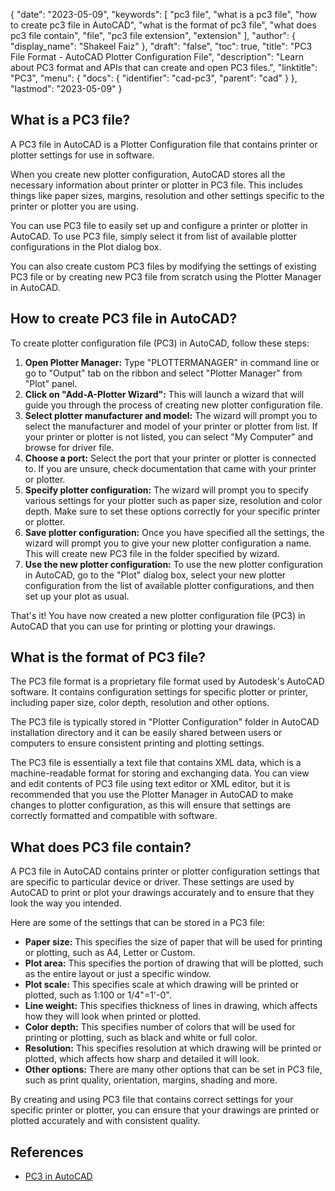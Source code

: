 {
  "date": "2023-05-09",
  "keywords": [
    "pc3 file",
    "what is a pc3 file",
    "how to create pc3 file in AutoCAD",
    "what is the format of pc3 file",
    "what does pc3 file contain",
    "file",
    "pc3 file extension",
    "extension"
  ],
  "author": {
    "display_name": "Shakeel Faiz"
  },
  "draft": "false",
  "toc": true,
  "title": "PC3 File Format - AutoCAD Plotter Configuration File",
  "description": "Learn about PC3 format and APIs that can create and open PC3 files.",
  "linktitle": "PC3",
  "menu": {
    "docs": {
      "identifier": "cad-pc3",
      "parent": "cad"
    }
  },
  "lastmod": "2023-05-09"
}

## What is a PC3 file?

A PC3 file in AutoCAD is a Plotter Configuration file that contains printer or plotter settings for use in software.

When you create new plotter configuration, AutoCAD stores all the necessary information about printer or plotter in PC3 file. This includes things like paper sizes, margins, resolution and other settings specific to the printer or plotter you are using.

You can use PC3 file to easily set up and configure a printer or plotter in AutoCAD. To use PC3 file, simply select it from list of available plotter configurations in the Plot dialog box.

You can also create custom PC3 files by modifying the settings of existing PC3 file or by creating new PC3 file from scratch using the Plotter Manager in AutoCAD.

## How to create PC3 file in AutoCAD?

To create plotter configuration file (PC3) in AutoCAD, follow these steps:

1. **Open Plotter Manager:** Type "PLOTTERMANAGER" in command line or go to "Output" tab on the ribbon and select "Plotter Manager" from "Plot" panel.
2. **Click on "Add-A-Plotter Wizard":** This will launch a wizard that will guide you through the process of creating new plotter configuration file.
3. **Select plotter manufacturer and model:** The wizard will prompt you to select the manufacturer and model of your printer or plotter from list. If your printer or plotter is not listed, you can select "My Computer" and browse for driver file.
4. **Choose a port:** Select the port that your printer or plotter is connected to. If you are unsure, check documentation that came with your printer or plotter.
5. **Specify plotter configuration:** The wizard will prompt you to specify various settings for your plotter such as paper size, resolution and color depth. Make sure to set these options correctly for your specific printer or plotter.
6. **Save plotter configuration:** Once you have specified all the settings, the wizard will prompt you to give your new plotter configuration a name. This will create new PC3 file in the folder specified by wizard.
7. **Use the new plotter configuration:** To use the new plotter configuration in AutoCAD, go to the "Plot" dialog box, select your new plotter configuration from the list of available plotter configurations, and then set up your plot as usual.

That's it! You have now created a new plotter configuration file (PC3) in AutoCAD that you can use for printing or plotting your drawings.

## What is the format of PC3 file?

The PC3 file format is a proprietary file format used by Autodesk's AutoCAD software. It contains configuration settings for specific plotter or printer, including paper size, color depth, resolution and other options.

The PC3 file is typically stored in "Plotter Configuration" folder in AutoCAD installation directory and it can be easily shared between users or computers to ensure consistent printing and plotting settings.

The PC3 file is essentially a text file that contains XML data, which is a machine-readable format for storing and exchanging data. You can view and edit contents of PC3 file using text editor or XML editor, but it is recommended that you use the Plotter Manager in AutoCAD to make changes to plotter configuration, as this will ensure that settings are correctly formatted and compatible with software.

## What does PC3 file contain?

A PC3 file in AutoCAD contains printer or plotter configuration settings that are specific to particular device or driver. These settings are used by AutoCAD to print or plot your drawings accurately and to ensure that they look the way you intended.

Here are some of the settings that can be stored in a PC3 file:

- **Paper size:** This specifies the size of paper that will be used for printing or plotting, such as A4, Letter or Custom.
- **Plot area:** This specifies the portion of drawing that will be plotted, such as the entire layout or just a specific window.
- **Plot scale:** This specifies scale at which drawing will be printed or plotted, such as 1:100 or 1/4"=1'-0".
- **Line weight:** This specifies thickness of lines in drawing, which affects how they will look when printed or plotted.
- **Color depth:** This specifies number of colors that will be used for printing or plotting, such as black and white or full color.
- **Resolution:** This specifies resolution at which drawing will be printed or plotted, which affects how sharp and detailed it will look.
- **Other options:** There are many other options that can be set in PC3 file, such as print quality, orientation, margins, shading and more.

By creating and using PC3 file that contains correct settings for your specific printer or plotter, you can ensure that your drawings are printed or plotted accurately and with consistent quality.

## References
* [PC3 in AutoCAD](https://www.autodesk.com/support/technical/article/caas/sfdcarticles/sfdcarticles/Creating-plotter-configuration-files-PC3.html)
